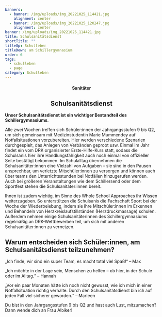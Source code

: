 ```yaml
---
banners:
  - banner: /img/uploads/img_20221025_114421.jpg
    alignment: center
  - banner: /img/uploads/img_20221025_120247.jpg
    alignment: center
banner: /img/uploads/img_20221025_114421.jpg
title: Schulsanitätsdienst
shortTitle: ""
titleUp: Schulleben
titleDown: am Schillergymnasium
order: 6
tags:
  - schulleben
  - page
category: Schulleben
---
```

<center><div class="title"><h4>Sanitäter</h4><h2>Schulsanitätsdienst </h2></div></center>

**Unser Schulsanitätsdienst ist ein wichtiger Bestandteil des Schillergymnasiums.** 

Alle zwei Wochen treffen sich Schüler:innen der Jahrgangsstufen 9 bis Q2, um sich gemeinsam mit Medizinstudentin Marie Mummendey auf Notfallsituationen vorzubereiten. Hier werden verschiedene Szenarien durchgespielt, das Anlegen von Verbänden geprobt usw. Einmal im Jahr findet ein vom DRK organisierter Erste-Hilfe-Kurs statt, sodass die Schulsanis hier ihre Handlungsfähigkeit auch noch einmal von offizieller Seite bestätigt bekommen. Im Schulalltag übernehmen die Schulsanitäter:innen eine Vielzahl von Aufgaben – sie sind in den Pausen ansprechbar, um verletzte Mitschüler:innen zu versorgen und können auch über teams den Unterrichtsstunden bei Notfällen hinzugerufen werden. Auch bei größeren Veranstaltungen wie dem Schillersend oder dem Sportfest stehen die Schulsanitäter:innen bereit. 

Ihnen ist zudem wichtig, im Sinne des Whole School Approaches ihr Wissen weiterzugeben. So unterstützen die Schulsanis die Fachschaft Sport bei der Woche der Wiederbelebung, indem sie ihre Mitschüler:innen im Erkennen und Behandeln von Herzkreislaufstillständen (Herzdruckmassage) schulen.  Außerdem nehmen einige Schulsanitäterinnen des Schillergymnasiums regelmäßig an DRK-Wettbewerben teil, um sich mit anderen Schulsanitäter:innen zu vernetzen. 

## Warum entscheiden sich Schüler:innen, am Schulsanitätsdienst teilzunehmen?

„Ich finde, wir sind ein super Team, es macht total viel Spaß!“ – Max 

„Ich möchte in der Lage sein, Menschen zu helfen – ob hier, in der Schule oder im Alltag.“ – Hannah 

„Vor ein paar Monaten hätte ich noch nicht gewusst, wie ich mich in einer Notfallsituation richtig verhalte. Durch den Schulsanitätsdienst bin ich auf jeden Fall viel sicherer geworden.“ – Marleen 

Du bist in den Jahrgangsstufen 9 bis Q2 und hast auch Lust, mitzumachen? Dann wende dich an Frau Albiker!